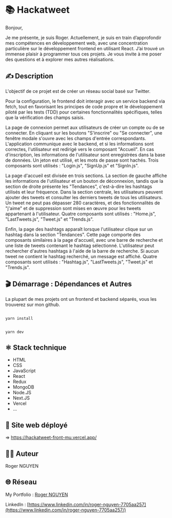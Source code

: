 # 📚 Hackatweet

Bonjour,

Je me présente, je suis Roger. Actuellement, je suis en train d’approfondir mes compétences en développement web, avec une concentration particulière sur le développement frontend en utilisant React. J’ai trouvé un immense plaisir à programmer tous ces projets. Je vous invite à me poser des questions et à explorer mes autres réalisations.

## ✍️ Description

L'objectif de ce projet est de créer un réseau social basé sur Twitter.

Pour la configuration, le frontend doit interagir avec un service backend via fetch, tout en favorisant les principes de code propre et le développement piloté par les tests (TDD) pour certaines fonctionnalités spécifiques, telles que la vérification des champs saisis.

La page de connexion permet aux utilisateurs de créer un compte ou de se connecter. En cliquant sur les boutons "S'inscrire" ou "Se connecter", une fenêtre modale s'ouvre avec les champs d'entrée correspondants. L'application communique avec le backend, et si les informations sont correctes, l'utilisateur est redirigé vers le composant "Accueil". En cas d'inscription, les informations de l'utilisateur sont enregistrées dans la base de données. Un jeton est utilisé, et les mots de passe sont hachés. Trois composants sont utilisés : "Login.js", "SignUp.js" et "SignIn.js".

La page d'accueil est divisée en trois sections. La section de gauche affiche les informations de l'utilisateur et un bouton de déconnexion, tandis que la section de droite présente les "Tendances", c'est-à-dire les hashtags utilisés et leur fréquence. Dans la section centrale, les utilisateurs peuvent ajouter des tweets et consulter les derniers tweets de tous les utilisateurs. Un tweet ne peut pas dépasser 280 caractères, et des fonctionnalités de "j'aime" et de suppression sont mises en œuvre pour les tweets appartenant à l'utilisateur. Quatre composants sont utilisés : "Home.js", "LastTweets.js", "Tweet.js" et "Trends.js".

Enfin, la page des hashtags apparaît lorsque l'utilisateur clique sur un hashtag dans la section "Tendances". Cette page comporte des composants similaires à la page d'accueil, avec une barre de recherche et une liste de tweets contenant le hashtag sélectionné. L'utilisateur peut rechercher d'autres hashtags à l'aide de la barre de recherche. Si aucun tweet ne contient le hashtag recherché, un message est affiché. Quatre composants sont utilisés : "Hashtag.js", "LastTweets.js", "Tweet.js" et "Trends.js".

## 🎬 Démarrage : Dépendances et Autres

La plupart de mes projets ont un frontend et backend séparés, vous les trouverez sur mon github.

```

yarn install

```

```

yarn dev

```

## ⚛️ Stack technique

- HTML
- CSS
- JavaScript
- React
- Redux
- MongoDB
- Node.JS
- Next.JS
- Vercel
- …

## 🚀 Site web déployé

⇒ https://hackatweet-front-mu.vercel.app/

## 🧑‍💻 Auteur

Roger NGUYEN

## 🌐 Réseau

My Portfolio : [Roger NGUYEN](https://portfolio-roger.vercel.app/)

LinkedIn : [https://www.linkedin.com/in/roger-nguyen-7705aa257](https://www.linkedin.com/in/roger-nguyen-7705aa257/)
